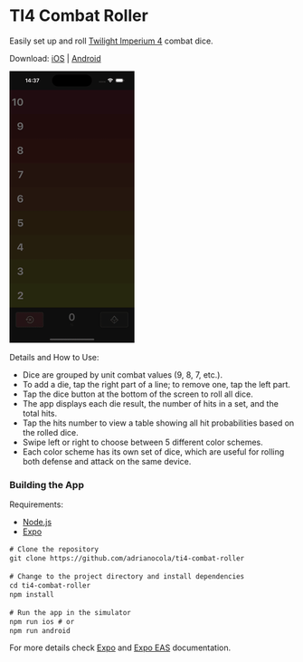 # TI4 Combat Roller

Easily set up and roll [Twilight Imperium 4](https://boardgamegeek.com/boardgame/233078/twilight-imperium-fourth-edition) combat dice.

Download: [iOS](https://apps.apple.com/us/app/ti4-combat-roller/id6469873806) | [Android](https://play.google.com/store/apps/details?id=com.adrianocola.ti4combatroller)

![example](https://github.com/adrianocola/ti4-combat-roller/blob/main/example.gif?raw=true)

Details and How to Use:
- Dice are grouped by unit combat values (9, 8, 7, etc.).
- To add a die, tap the right part of a line; to remove one, tap the left part.
- Tap the dice button at the bottom of the screen to roll all dice.
- The app displays each die result, the number of hits in a set, and the total hits.
- Tap the hits number to view a table showing all hit probabilities based on the rolled dice.
- Swipe left or right to choose between 5 different color schemes.
- Each color scheme has its own set of dice, which are useful for rolling both defense and attack on the same device.

### Building the App

Requirements:
- [Node.js](https://nodejs.org/)
- [Expo](https://docs.expo.dev/get-started/set-up-your-environment/)

```shell
# Clone the repository
git clone https://github.com/adrianocola/ti4-combat-roller

# Change to the project directory and install dependencies
cd ti4-combat-roller
npm install

# Run the app in the simulator
npm run ios # or
npm run android
```

For more details check [Expo](https://expo.dev/) and [Expo EAS](https://expo.dev/eas) documentation.

